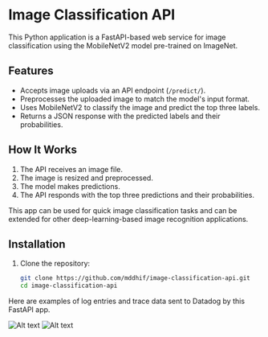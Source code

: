 # Image Classification API

This Python application is a FastAPI-based web service for image classification using the MobileNetV2 model pre-trained on ImageNet.

## Features

- Accepts image uploads via an API endpoint (`/predict/`).
- Preprocesses the uploaded image to match the model's input format.
- Uses MobileNetV2 to classify the image and predict the top three labels.
- Returns a JSON response with the predicted labels and their probabilities.

## How It Works

1. The API receives an image file.
2. The image is resized and preprocessed.
3. The model makes predictions.
4. The API responds with the top three predictions and their probabilities.

This app can be used for quick image classification tasks and can be extended for other deep-learning-based image recognition applications.

## Installation

1. Clone the repository:
   ```sh
   git clone https://github.com/mddhif/image-classification-api.git
   cd image-classification-api


Here are examples of log entries and trace data sent to Datadog by this FastAPI app.

![Alt text](images/dd-logging.png)
![Alt text](images/dd-tracing.png)

